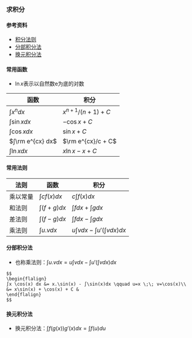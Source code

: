 ### 求积分

<script>
  MathJax = {
    tex: {
      inlineMath: [['$', '$'], ['\\(', '\\)']],
      displayMath: [["$$", "$$"], ["\\[", "\\]"]],
    },
    options: {
      skipHtmlTags: ['script', 'noscript', 'style', 'textarea', 'a', 'annotation', 'annotation-xml']
    },
    svg: {
      fontCache: 'global'
    }
  };
</script>
<script id="MathJax-script" type=text/javascript src="../images/js/tex-mml-chtml.js"></script>

#### 参考资料
* [积分法则](https://www.shuxuele.com/calculus/integration-rules.html)
* [分部积分法](https://www.shuxuele.com/calculus/integration-by-parts.html)
* [换元积分法](https://www.shuxuele.com/calculus/integration-by-substitution.html)

#### 常用函数
* $\ln x$表示以自然数e为底的对数

| 函数               | 积分                  |
|------------------|---------------------|
| $∫x^n dx$        | $x^{n+1}/(n+1) + C$ |
| $∫\sin x dx$     | $-\cos x + C$       |
| $∫\cos x dx$     | $\sin x + C$        |
| $∫\rm e^{cx} dx$ | $\rm e^{cx}/c + C$  |
| $∫\ln x dx$      | $x\ln x - x + C$    |

#### 常用法则

| 法则   | 函数            | 积分                       |
|------|---------------|--------------------------|
| 乘以常量 | $∫cf(x) dx$   | $c∫f(x) dx$              |
| 和法则  | $∫(f + g) dx$ | $∫f dx + ∫g dx$          |
| 差法则  | $∫(f - g) dx$ | $∫f dx - ∫g dx$          |
| 乘法则  | $∫u.v dx$     | $u∫v dx - ∫u'(∫v dx) dx$ |

#### 分部积分法
* 也称乘法则：$∫u.v dx = u∫v dx - ∫u'(∫v dx) dx$
```
$$
\begin{flalign}
∫x \cos(x) dx &= x.\sin(x) - ∫\sin(x)dx \qquad u=x \;\; v=\cos(x)\\
&= x\sin(x) + \cos(x) + C &
\end{flalign}
$$
```

#### 换元积分法
* 换元积分法：$∫f(g(x))g'(x) dx = ∫f(u) du$